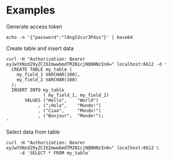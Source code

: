 # Examples

Generate access token

```shell
echo -n '{"password":"l0ngS3cur3P4ss"}' | base64
```

Create table and insert data

```shell
curl -H "Authorization: Bearer eyJwYXNzd29yZCI6ImwwbmdTM2N1cjNQNHNzIn0=" localhost:6612 -d '
  CREATE TABLE my_table (
    my_field_1 VARCHAR(100),
    my_field_2 VARCHAR(100)
  );  
  INSERT INTO my_table 
              ( my_field_1, my_field_2) 
       VALUES ("Hello",    "World")
            , ("¡Hola",    "Mundo!")
            , ("Ciao",     "Mondo!")
            , ("Bonjour",  "Monde!");
'
```

Select data from table

```shell
curl -H "Authorization: Bearer eyJwYXNzd29yZCI6ImwwbmdTM2N1cjNQNHNzIn0=" localhost:6612 \
     -d 'SELECT * FROM my_table'
```
